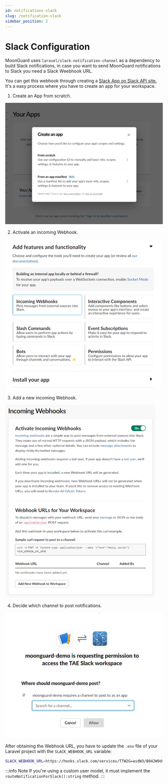 ```yaml
---
id: notifications-slack
slug: /notification-slack
sidebar_position: 2
---
```


# Slack Configuration
MoonGuard uses `laravel/slack-notification-channel` as a dependency to build
Slack notifications, in case you want to send MoonGuard notifications to Slack
you need a Slack Weebhook URL.

You can get this webhook through creating a [Slack App on Slack API site.](https://api.slack.com/apps?new_app=1)
It's a easy process where you have to create an app for your workspace.

1. Create an App from scratch.

![Create an App from scratch](./img/slack-app-1.png#center)

2. Activate an incoming Webhook.

![Add an incoming Webhook](./img/slack-app-2.png#center)

3. Add a new incoming Webhook.

![Add an incoming Webhook](./img/slack-app-3.png#center)

4. Decide which channel to post notifications.

![!Decide which channel to post notifications](./img/slack-app-4.png#center)

After obtaining the Webhook URL, you have to update the `.env` file of your Laravel project with the `SLACK_WEBHOOK_URL` variable:

```bash
SLACK_WEBHOOK_URL=https://hooks.slack.com/services/TTW2G=asdW3/B042W9dsd9L/D2D329QLMNsdi12
```

:::info Note
If you're using a custom user model, it must implement the `routeNotificationForSlack():string` method.
:::
